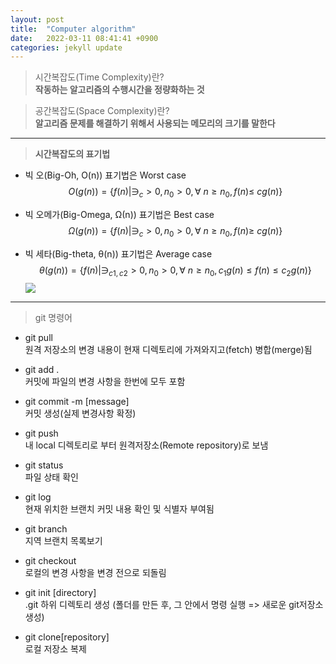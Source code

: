 ```yaml
---
layout: post
title:  "Computer algorithm"
date:   2022-03-11 08:41:41 +0900
categories: jekyll update
---
```



<script type="text/javascript" src="http://cdn.mathjax.org/mathjax/latest/MathJax.js?config=default"></script>




> 시간복잡도(Time Complexity)란?  
**작동하는 알고리즘의 수행시간을 정량화하는 것**

> 공간복잡도(Space Complexity)란?  
**알고리즘 문제를 해결하기 위해서 사용되는 메모리의 크기를 말한다**  





---


> **시간복잡도의 표기법**
* 빅 오(Big-Oh, O(n)) 표기법은 Worst case  
$$O(g(n))= \{f(n) | ∋_c>0, n_0>0,  \forall\ n\geq n_0 , f(n)\leq\ cg(n)  \}$$

* 빅 오메가(Big-Omega, Ω(n)) 표기법은 Best case  
$$ Ω(g(n))=\{f(n) | ∋_c>0, n_0>0, \forall\ n\geq n_0 , f(n)\geq\ cg(n) \} $$

* 빅 세타(Big-theta, θ(n)) 표기법은 Average case  
$$ θ(g(n))= \{f(n)| ∋_{c1,c2} >0, n_0>0, \forall\ n\geq n_0, c_1g(n)\leq f(n) \leq c_2g(n) \}$$
![](https://img1.daumcdn.net/thumb/R1280x0/?scode=mtistory2&fname=https%3A%2F%2Fblog.kakaocdn.net%2Fdn%2FHUzQN%2FbtqysMgY8dl%2FREOiLThX3PM65wWCKGZo8k%2Fimg.jpg)

---

> git 명령어

* git pull  
원격 저장소의 변경 내용이 현재 디렉토리에 가져와지고(fetch) 병합(merge)됨  

* git add .  
커밋에 파일의 변경 사항을 한번에 모두 포함  

* git commit -m [message]  
커밋 생성(실제 변경사항 확정)  

* git push  
내 local 디렉토리로 부터 원격저장소(Remote repository)로 보냄  

* git status  
파일 상태 확인  

* git log  
현재 위치한 브랜치 커밋 내용 확인 및 식별자 부여됨  

* git branch  
지역 브랜치 목록보기  

* git checkout  
로컬의 변경 사항을 변경 전으로 되돌림  

* git init [directory]  
.git 하위 디렉토리 생성 (폴더를 만든 후, 그 안에서 명령 실행 => 새로운 git저장소 생성)  

* git clone[repository]  
로컬 저장소 복제  


